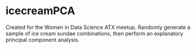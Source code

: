 # icecreamPCA

Created for the Women in Data Science ATX meetup.  Randomly generate a
sample of ice cream sundae combinations, then perform an explanatory principal
component analysis.
